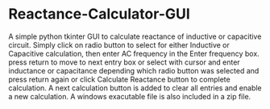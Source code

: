 # Reactance-Calculator-GUI
A simple python tkinter GUI to calculate reactance of inductive or capacitive circuit.
Simply click on radio button to select for either Inductive or Capacitive calculation, then enter AC frequency in the Enter frequency box.
press return to move to next entry box or select with cursor and enter inductance or capacitance depending which radio button was selected and press return again or click Calculate Reactance button to complete calculation.
A next calculation button is added to clear all entries and enable a new calculation.
A windows exacutable file is also included in a zip file.
